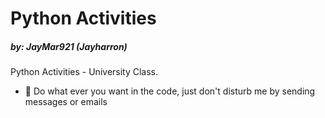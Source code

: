 # Python Activities
#####  by: JayMar921 (Jayharron)

Python Activities - University Class.

- 📢 Do what ever you want in the code, just don't disturb me by sending messages or emails
